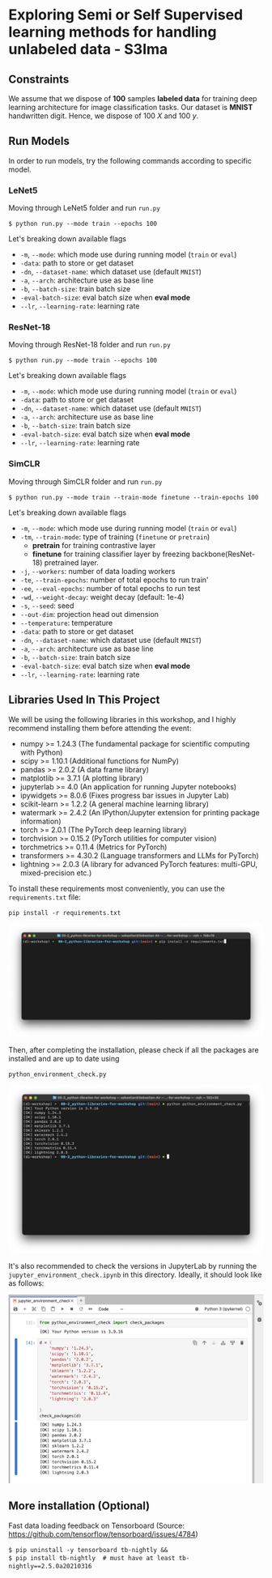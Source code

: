 # Exploring Semi or Self Supervised learning methods for handling unlabeled data - S3Ima


## Constraints
We assume that we dispose of **100** samples **labeled data** for training deep learning 
architecture for image classification tasks. Our dataset is **MNIST** handwritten digit. 
Hence, we dispose of 100 $X$ and 100 $y$.

## Run Models
In order to run models, try the following commands according to specific model.

### LeNet5

Moving through LeNet5 folder and run ```run.py```

```shell
$ python run.py --mode train --epochs 100 
```

Let's breaking down available flags

- ```-m```, ```--mode```: which mode use during running model (```train``` or ```eval```)
- ```-data```: path to store or get dataset
- ```-dn```, ```--dataset-name```: which dataset use (default ```MNIST```)
- ```-a```, ```--arch```: architecture use as base line
- ```-b```, ```--batch-size```: train batch size
- ```-eval-batch-size```: eval batch size when **eval mode**
- ```--lr```, ```--learning-rate```: learning rate

### ResNet-18

Moving through ResNet-18 folder and run ```run.py```

```shell
$ python run.py --mode train --epochs 100 
```

Let's breaking down available flags

- ```-m```, ```--mode```: which mode use during running model (```train``` or ```eval```)
- ```-data```: path to store or get dataset
- ```-dn```, ```--dataset-name```: which dataset use (default ```MNIST```)
- ```-a```, ```--arch```: architecture use as base line
- ```-b```, ```--batch-size```: train batch size
- ```-eval-batch-size```: eval batch size when **eval mode**
- ```--lr```, ```--learning-rate```: learning rate

### SimCLR

Moving through SimCLR folder and run ```run.py```

```shell
$ python run.py --mode train --train-mode finetune --train-epochs 100
```

Let's breaking down available flags

- ```-m```, ```--mode```: which mode use during running model (```train``` or ```eval```)
- ```-tm```, ```--train-mode```:  type of training (```finetune``` or ```pretrain```)
  - **pretrain** for training contrastive layer
  - **finetune** for training classifier layer by freezing backbone(ResNet-18) pretrained layer.
-  ```-j```, ```--workers```: number of data loading workers
-  ```-te```, ```--train-epochs```: number of total epochs to run train'
-  ```-ee```, ```--eval-epochs```: number of total epochs to run test
-  ```-wd```, ```--weight-decay```: weight decay (default: 1e-4)
-  ```-s```, ```--seed```: seed
- ```--out-dim```: projection head out dimension
-  ```--temperature```: temperature
- ```-data```: path to store or get dataset
- ```-dn```, ```--dataset-name```: which dataset use (default ```MNIST```)
- ```-a```, ```--arch```: architecture use as base line
- ```-b```, ```--batch-size```: train batch size
- ```-eval-batch-size```: eval batch size when **eval mode**
- ```--lr```, ```--learning-rate```: learning rate



## Libraries Used In This Project

We will be using the following libraries in this workshop, and I highly recommend 
installing them before attending the event:

- numpy >= 1.24.3 (The fundamental package for scientific computing with Python)
- scipy >= 1.10.1 (Additional functions for NumPy)
- pandas >= 2.0.2 (A data frame library)
- matplotlib >= 3.7.1 (A plotting library)
- jupyterlab >= 4.0 (An application for running Jupyter notebooks)
- ipywidgets >= 8.0.6 (Fixes progress bar issues in Jupyter Lab)
- scikit-learn >= 1.2.2 (A general machine learning library)
- watermark >= 2.4.2 (An IPython/Jupyter extension for printing package information)
- torch >= 2.0.1 (The PyTorch deep learning library)
- torchvision >= 0.15.2 (PyTorch utilities for computer vision)
- torchmetrics >= 0.11.4 (Metrics for PyTorch)
- transformers >= 4.30.2 (Language transformers and LLMs for PyTorch)
- lightning >= 2.0.3 (A library for advanced PyTorch features: multi-GPU, mixed-precision etc.)

To install these requirements most conveniently, you can use the `requirements.txt` file:

```
pip install -r requirements.txt
```

![install-requirements](figures/install-requirements.png)

Then, after completing the installation, please check if all the packages are installed and are up to date using

```
python_environment_check.py
```

![check_1](figures/check_1.png)

It's also recommended to check the versions in JupyterLab by running the `jupyter_environment_check.ipynb` in this directory. Ideally, it should look like as follows:

![check_1](figures/check_2.png)


## More installation (Optional)
Fast data loading feedback on Tensorboard (Source: https://github.com/tensorflow/tensorboard/issues/4784)
```shell
$ pip uninstall -y tensorboard tb-nightly &&
$ pip install tb-nightly  # must have at least tb-nightly==2.5.0a20210316
```



